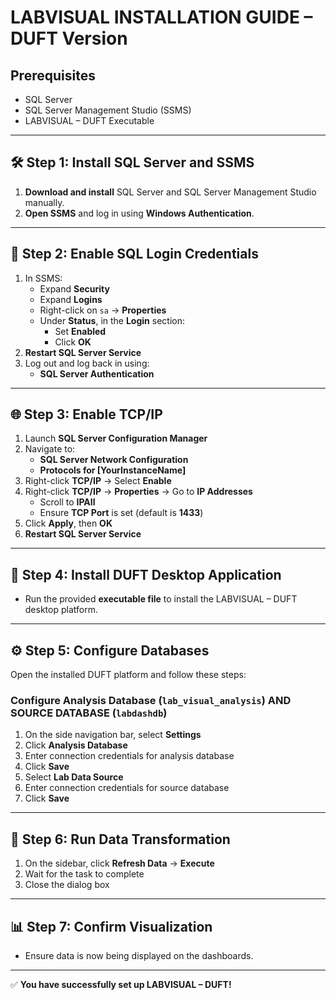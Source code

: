 # LABVISUAL INSTALLATION GUIDE – DUFT Version

## Prerequisites

- SQL Server
- SQL Server Management Studio (SSMS)
- LABVISUAL – DUFT Executable

---

## 🛠️ Step 1: Install SQL Server and SSMS

1. **Download and install** SQL Server and SQL Server Management Studio manually.
2. **Open SSMS** and log in using **Windows Authentication**.

---

## 🔐 Step 2: Enable SQL Login Credentials

1. In SSMS:
   - Expand **Security**
   - Expand **Logins**
   - Right-click on `sa` → **Properties**
   - Under **Status**, in the **Login** section:
     - Set **Enabled**
     - Click **OK**
2. **Restart SQL Server Service**
3. Log out and log back in using:
   - **SQL Server Authentication**

---

## 🌐 Step 3: Enable TCP/IP

1. Launch **SQL Server Configuration Manager**
2. Navigate to:
   - **SQL Server Network Configuration**
   - **Protocols for [YourInstanceName]**
3. Right-click **TCP/IP** → Select **Enable**
4. Right-click **TCP/IP** → **Properties** → Go to **IP Addresses**
   - Scroll to **IPAII**
   - Ensure **TCP Port** is set (default is **1433**)
5. Click **Apply**, then **OK**
6. **Restart SQL Server Service**

---

## 💾 Step 4: Install DUFT Desktop Application

- Run the provided **executable file** to install the LABVISUAL – DUFT desktop platform.

---

## ⚙️ Step 5: Configure Databases

Open the installed DUFT platform and follow these steps:

### Configure Analysis Database (`lab_visual_analysis`) AND SOURCE DATABASE (`labdashdb`)

1. On the side navigation bar, select **Settings**
2. Click **Analysis Database**
3. Enter connection credentials for analysis database
4. Click **Save**
5. Select **Lab Data Source**
6. Enter connection credentials for source database
7. Click **Save**

---

## 🔄 Step 6: Run Data Transformation

1. On the sidebar, click **Refresh Data** → **Execute**
2. Wait for the task to complete
3. Close the dialog box

---

## 📊 Step 7: Confirm Visualization

- Ensure data is now being displayed on the dashboards.

---

✅ **You have successfully set up LABVISUAL – DUFT!**
